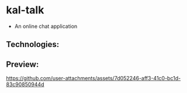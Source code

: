# kal-talk
- An online chat application

## Technologies:


## Preview:
https://github.com/user-attachments/assets/7d052246-aff3-41c0-bc1d-83c90850944d

